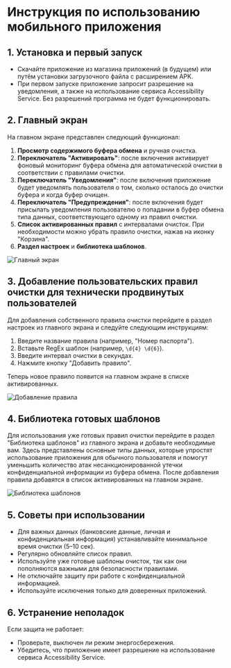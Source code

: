 # Инструкция по использованию мобильного приложения

## 1. Установка и первый запуск

- Скачайте приложение из магазина приложений (в будущем) или путём установки загрузочного файла с расширением APK.
- При первом запуске приложение запросит разрешение на уведомления, а также на использование сервиса Accessibility Service. Без разрешений программа не будет функционировать.

## 2. Главный экран

На главном экране представлен следующий функционал:

1. **Просмотр содержимого буфера обмена** и ручная очистка.
2. **Переключатель "Активировать"**: после включения активирует фоновый мониторинг буфера обмена для автоматической очистки в соответствии с правилами очистки.
3. **Переключатель "Уведомления"**: после включения приложение будет уведомлять пользователя о том, сколько осталось до очистки буфера и когда буфер очищен.
4. **Переключатель "Предупреждения"**: после включения будет присылать уведомления пользователю о попадании в буфер обмена типа данных, соответствующего одному из правил очистки.
5. **Список активированных правил** с интервалами очисток. При необходимости можно убрать правило очистки, нажав на иконку "Корзина".
6. **Раздел настроек** и **библиотека шаблонов**.

![Главный экран](media/image1.jpeg)

## 3. Добавление пользовательских правил очистки для технически продвинутых пользователей

Для добавления собственного правила очистки перейдите в раздел настроек из главного экрана и следуйте следующим инструкциям:

1. Введите название правила (например, "Номер паспорта").
2. Вставьте RegEx шаблон (например, `\d{4} \d{6}`).
3. Введите интервал очистки в секундах.
4. Нажмите кнопку "Добавить правило".

Теперь новое правило появится на главном экране в списке активированных.

![Добавление правила](media/image2.jpeg)

## 4. Библиотека готовых шаблонов

Для использования уже готовых правил очистки перейдите в раздел "Библиотека шаблонов" из главного экрана и добавьте необходимые вам. Здесь представлены основные типы данных, которые упростят использование приложения для обычного пользователя и помогут уменьшить количество атак несанкционированной утечки конфиденциальной информации из буфера обмена. После добавления правила добавятся в список активированных на главном экране.

![Библиотека шаблонов](media/image3.jpeg)

## 5. Советы при использовании

- Для важных данных (банковские данные, личная и конфиденциальная информация) устанавливайте минимальное время очистки (5–10 сек).
- Регулярно обновляйте список правил.
- Используйте уже готовые шаблоны очисток, так как они пополняются важными для безопасности правилами.
- Не отключайте защиту при работе с конфиденциальной информацией.
- Используйте исключения только для доверенных приложений.

## 6. Устранение неполадок

Если защита не работает:

- Проверьте, выключен ли режим энергосбережения.
- Убедитесь, что приложение имеет разрешение на использование сервиса Accessibility Service.
